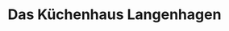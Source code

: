 ---
title: "Das Küchenhaus Langenhagen"
url: /langenhagen/das-kuechenhaus-langenhagen/
shop: Küchen
---